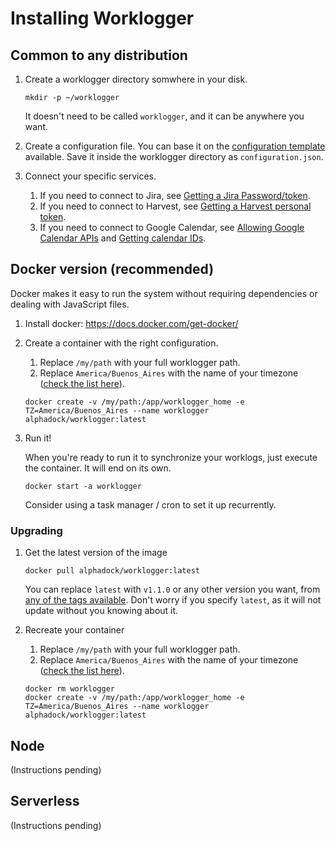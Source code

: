 # Installing Worklogger

## Common to any distribution

1. Create a worklogger directory somwhere in your disk.

   ```console
   mkdir -p ~/worklogger
   ```
   
   It doesn't need to be called `worklogger`, and it can be anywhere you want.
   
1. Create a configuration file. You can base it on the [configuration template](configuration.md) available. Save it inside the worklogger directory as `configuration.json`.

1. Connect your specific services.

   1. If you need to connect to Jira, see [Getting a Jira Password/token](https://github.com/AlphaGit/worklogger#getting-a-jira-passwordtoken).
   1. If you need to connect to Harvest, see [Getting a Harvest personal token](https://github.com/AlphaGit/worklogger#getting-a-harvest-personal-token).
   1. If you need to connect to Google Calendar, see [Allowing Google Calendar APIs](https://github.com/AlphaGit/worklogger#allowing-google-calendar-apis) and [Getting calendar IDs](https://github.com/AlphaGit/worklogger#getting-your-calendar-ids).

## Docker version (recommended)

Docker makes it easy to run the system without requiring dependencies or dealing with JavaScript files.

1. Install docker: https://docs.docker.com/get-docker/
   
1. Create a container with the right configuration.

   1. Replace `/my/path` with your full worklogger path.
   1. Replace `America/Buenos_Aires` with the name of your timezone ([check the list here](https://en.wikipedia.org/wiki/List_of_tz_database_time_zones)).

   ```console
   docker create -v /my/path:/app/worklogger_home -e TZ=America/Buenos_Aires --name worklogger alphadock/worklogger:latest
   ```
   
1. Run it!

   When you're ready to run it to synchronize your worklogs, just execute the container. It will end on its own.
   
   ```console
   docker start -a worklogger
   ```
   
   Consider using a task manager / cron to set it up recurrently.
     
### Upgrading

1. Get the latest version of the image

   ```console
   docker pull alphadock/worklogger:latest
   ```
   
   You can replace `latest` with `v1.1.0` or any other version you want, from [any of the tags available](https://hub.docker.com/r/alphadock/worklogger/tags). Don't worry if you specify `latest`, as it will not update without you knowing about it.

1. Recreate your container

   1. Replace `/my/path` with your full worklogger path.
   1. Replace `America/Buenos_Aires` with the name of your timezone ([check the list here](https://en.wikipedia.org/wiki/List_of_tz_database_time_zones)).

    ```console
    docker rm worklogger
    docker create -v /my/path:/app/worklogger_home -e TZ=America/Buenos_Aires --name worklogger alphadock/worklogger:latest
    ```

## Node

(Instructions pending)

## Serverless

(Instructions pending)
